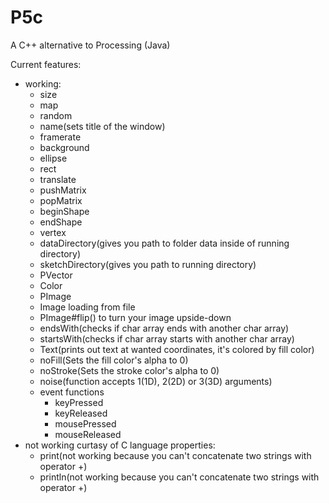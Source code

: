 # P5c
A C++ alternative to Processing (Java)

Current features:
  * working:
    * size
    * map
    * random
    * name(sets title of the window)
    * framerate
    * background
    * ellipse
    * rect
    * translate
    * pushMatrix
    * popMatrix
    * beginShape
    * endShape
    * vertex
    * dataDirectory(gives you path to folder data inside of running directory)
    * sketchDirectory(gives you path to running directory)
    * PVector
    * Color
    * PImage
    * Image loading from file
    * PImage#flip() to turn your image upside-down
    * endsWith(checks if char array ends with another char array)
    * startsWith(checks if char array starts with another char array)
    * Text(prints out text at wanted coordinates, it's colored by fill color)
    * noFill(Sets the fill color's alpha to 0)
    * noStroke(Sets the stroke color's alpha to 0)
    * noise(function accepts 1(1D), 2(2D) or 3(3D) arguments)
    * event functions
      * keyPressed
      * keyReleased
      * mousePressed
      * mouseReleased
  * not working curtasy of C language properties:
    * print(not working because you can't concatenate two strings with operator +)
    * println(not working because you can't concatenate two strings with operator +)     
